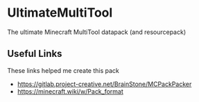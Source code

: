 # UltimateMultiTool

The ultimate Minecraft MultiTool datapack (and resourcepack)

## Useful Links

These links helped me create this pack

- https://gitlab.project-creative.net/BrainStone/MCPackPacker
- https://minecraft.wiki/w/Pack_format
